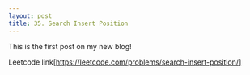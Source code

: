 ```yaml
---
layout: post
title: 35. Search Insert Position
---
```


This is the first post on my new blog! 

Leetcode link[https://leetcode.com/problems/search-insert-position/]
